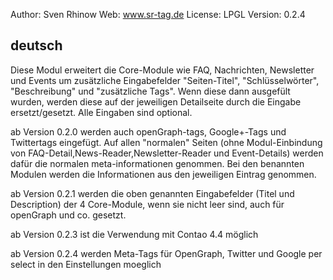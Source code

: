 Author: Sven Rhinow
Web: www.sr-tag.de
License: LPGL
Version: 0.2.4

deutsch
----------
Diese Modul erweitert die Core-Module wie FAQ, Nachrichten, Newsletter und Events um zusätzliche Eingabefelder "Seiten-Titel", "Schlüsselwörter", "Beschreibung" und "zusätzliche Tags". Wenn diese dann ausgefült wurden, werden diese auf der jeweiligen Detailseite durch die Eingabe ersetzt/gesetzt. Alle Eingaben sind optional.

ab Version 0.2.0 werden auch openGraph-tags, Google+-Tags und Twittertags eingefügt. Auf allen "normalen" Seiten (ohne Modul-Einbindung von FAQ-Detail,News-Reader,Newsletter-Reader und Event-Details) werden dafür die normalen meta-informationen genommen. Bei den benannten Modulen werden die Informationen aus den jeweiligen Eintrag genommen.

ab Version 0.2.1 werden die oben genannten Eingabefelder (Titel und Description) der 4 Core-Module, wenn sie nicht leer sind, auch für openGraph und co. gesetzt.

ab Version 0.2.3 ist die Verwendung mit Contao 4.4 möglich

ab Version 0.2.4 werden Meta-Tags für OpenGraph, Twitter und Google per select in den Einstellungen moeglich  
